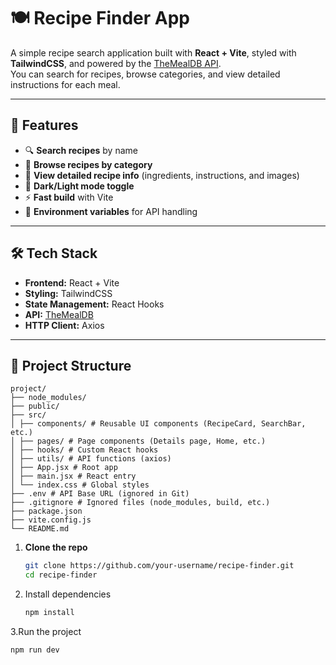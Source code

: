 # 🍽️ Recipe Finder App

A simple recipe search application built with **React + Vite**, styled with **TailwindCSS**, and powered by the [TheMealDB API](https://www.themealdb.com/api.php).  
You can search for recipes, browse categories, and view detailed instructions for each meal.

---

## 🚀 Features

- 🔍 **Search recipes** by name  
- 📂 **Browse recipes by category**  
- 🍲 **View detailed recipe info** (ingredients, instructions, and images)  
- 🎨 **Dark/Light mode toggle**  
- ⚡ **Fast build** with Vite  
- 🔑 **Environment variables** for API handling  

---

## 🛠️ Tech Stack

- **Frontend:** React + Vite  
- **Styling:** TailwindCSS  
- **State Management:** React Hooks  
- **API:** [TheMealDB](https://www.themealdb.com/api.php)  
- **HTTP Client:** Axios  

---

## 📂 Project Structure
```
project/
├── node_modules/
├── public/
├── src/
│ ├── components/ # Reusable UI components (RecipeCard, SearchBar, etc.)
│ ├── pages/ # Page components (Details page, Home, etc.)
│ ├── hooks/ # Custom React hooks
│ ├── utils/ # API functions (axios)
│ ├── App.jsx # Root app
│ ├── main.jsx # React entry
│ └── index.css # Global styles
├── .env # API Base URL (ignored in Git)
├── .gitignore # Ignored files (node_modules, build, etc.)
├── package.json
├── vite.config.js
└── README.md
```

1. **Clone the repo**
   ```bash
   git clone https://github.com/your-username/recipe-finder.git
   cd recipe-finder
2. Install dependencies
   ```bash
   npm install
3.Run the project
   ```bash
  npm run dev

